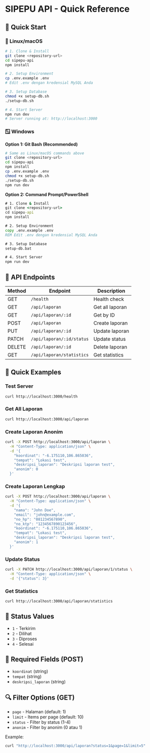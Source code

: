 # SIPEPU API - Quick Reference

## 🚀 Quick Start

### 🐧 Linux/macOS

```bash
# 1. Clone & Install
git clone <repository-url>
cd sipepu-api
npm install

# 2. Setup Environment
cp .env.example .env
# Edit .env dengan kredensial MySQL Anda

# 3. Setup Database
chmod +x setup-db.sh
./setup-db.sh

# 4. Start Server
npm run dev
# Server running at: http://localhost:3000
```

### 🪟 Windows

**Option 1: Git Bash (Recommended)**

```bash
# Same as Linux/macOS commands above
git clone <repository-url>
cd sipepu-api
npm install
cp .env.example .env
chmod +x setup-db.sh
./setup-db.sh
npm run dev
```

**Option 2: Command Prompt/PowerShell**

```cmd
# 1. Clone & Install
git clone <repository-url>
cd sipepu-api
npm install

# 2. Setup Environment
copy .env.example .env
REM Edit .env dengan kredensial MySQL Anda

# 3. Setup Database
setup-db.bat

# 4. Start Server
npm run dev
```

## 📡 API Endpoints

| Method | Endpoint                  | Description     |
| ------ | ------------------------- | --------------- |
| GET    | `/health`                 | Health check    |
| GET    | `/api/laporan`            | Get all laporan |
| GET    | `/api/laporan/:id`        | Get by ID       |
| POST   | `/api/laporan`            | Create laporan  |
| PUT    | `/api/laporan/:id`        | Update laporan  |
| PATCH  | `/api/laporan/:id/status` | Update status   |
| DELETE | `/api/laporan/:id`        | Delete laporan  |
| GET    | `/api/laporan/statistics` | Get statistics  |

## 🔧 Quick Examples

### Test Server

```bash
curl http://localhost:3000/health
```

### Get All Laporan

```bash
curl http://localhost:3000/api/laporan
```

### Create Laporan Anonim

```bash
curl -X POST http://localhost:3000/api/laporan \
  -H "Content-Type: application/json" \
  -d '{
    "koordinat": "-6.175110,106.865036",
    "tempat": "Lokasi test",
    "deskripsi_laporan": "Deskripsi laporan test",
    "anonim": 0
  }'
```

### Create Laporan Lengkap

```bash
curl -X POST http://localhost:3000/api/laporan \
  -H "Content-Type: application/json" \
  -d '{
    "nama": "John Doe",
    "email": "john@example.com",
    "no_hp": "081234567890",
    "no_ktp": "1234567890123456",
    "koordinat": "-6.175110,106.865036",
    "tempat": "Lokasi test",
    "deskripsi_laporan": "Deskripsi laporan test",
    "anonim": 1
  }'
```

### Update Status

```bash
curl -X PATCH http://localhost:3000/api/laporan/1/status \
  -H "Content-Type: application/json" \
  -d '{"status": 3}'
```

### Get Statistics

```bash
curl http://localhost:3000/api/laporan/statistics
```

## 🎯 Status Values

- `1` - Terkirim
- `2` - Dilihat
- `3` - Diproses
- `4` - Selesai

## 📝 Required Fields (POST)

- `koordinat` (string)
- `tempat` (string)
- `deskripsi_laporan` (string)

## 🔍 Filter Options (GET)

- `page` - Halaman (default: 1)
- `limit` - Items per page (default: 10)
- `status` - Filter by status (1-4)
- `anonim` - Filter by anonim (0 atau 1)

Example:

```bash
curl "http://localhost:3000/api/laporan?status=1&page=1&limit=5"
```

